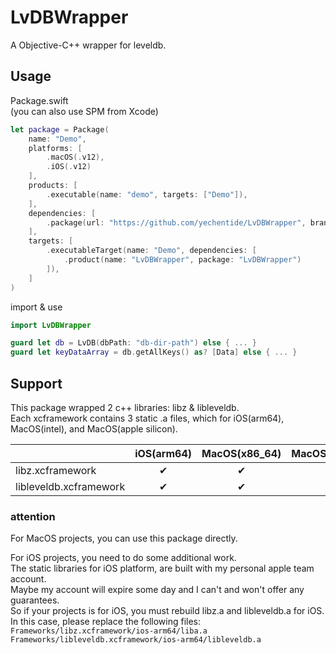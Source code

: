 # LvDBWrapper

A Objective-C++ wrapper for leveldb.

## Usage

Package.swift  
(you can also use SPM from Xcode)
```swift
let package = Package(
    name: "Demo",
    platforms: [
        .macOS(.v12),
        .iOS(.v12)
    ],
    products: [
        .executable(name: "demo", targets: ["Demo"]),
    ],
    dependencies: [
        .package(url: "https://github.com/yechentide/LvDBWrapper", branch: "main")
    ],
    targets: [
        .executableTarget(name: "Demo", dependencies: [
            .product(name: "LvDBWrapper", package: "LvDBWrapper")
        ]),
    ]
)
```

import & use
```swift
import LvDBWrapper

guard let db = LvDB(dbPath: "db-dir-path") else { ... }
guard let keyDataArray = db.getAllKeys() as? [Data] else { ... }
```

## Support

This package wrapped 2 c++ libraries: libz & libleveldb.  
Each xcframework contains 3 static .a files, which for iOS(arm64), MacOS(intel), and MacOS(apple silicon).

|                      |iOS(arm64)   |MacOS(x86_64)|MacOS(arm64) |Simulator    |
|----------------------|:-----------:|:-----------:|:-----------:|:-----------:|
|libz.xcframework      |      ✔︎      |      ✔︎      |      ✔︎      |      ×      |
|libleveldb.xcframework|      ✔︎      |      ✔︎      |      ✔︎      |      ×      |

### attention

For MacOS projects, you can use this package directly.

For iOS projects, you need to do some additional work.  
The static libraries for iOS platform, are built with my personal apple team account.  
Maybe my account will expire some day and I can't and won't offer any guarantees.  
So if your projects is for iOS, you must rebuild libz.a and libleveldb.a for iOS.  
In this case, please replace the following files:  
`Frameworks/libz.xcframework/ios-arm64/liba.a`  
`Frameworks/libleveldb.xcframework/ios-arm64/libleveldb.a`
